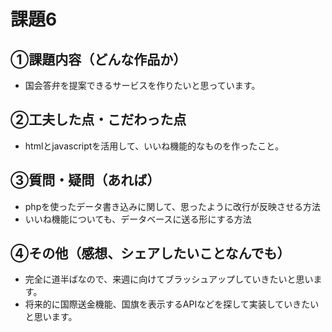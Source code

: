 # 課題6
## ①課題内容（どんな作品か）
- 国会答弁を提案できるサービスを作りたいと思っています。

## ②工夫した点・こだわった点
- htmlとjavascriptを活用して、いいね機能的なものを作ったこと。

## ③質問・疑問（あれば）
- phpを使ったデータ書き込みに関して、思ったように改行が反映させる方法
- いいね機能についても、データベースに送る形にする方法

## ④その他（感想、シェアしたいことなんでも）
- 完全に道半ばなので、来週に向けてブラッシュアップしていきたいと思います。
- 将来的に国際送金機能、国旗を表示するAPIなどを探して実装していきたいと思います。



